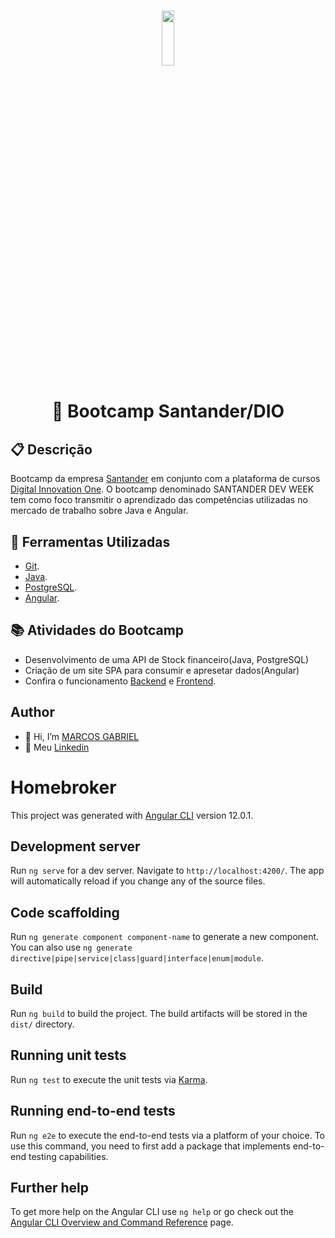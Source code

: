 
<h1 align="center"><img width="20%" height="15%" src="https://www.oficinadanet.com.br/imagens/post/34384/capa-santander_x_1400x788.png"></h1>
<h1 align="center">📗 Bootcamp Santander/DIO </h1>

## 📋 Descrição

Bootcamp da empresa  [Santander](https://app.becas-santander.com/pt/program/search) em conjunto com a plataforma de cursos [Digital Innovation One](https://web.digitalinnovation.one/). O bootcamp denominado SANTANDER DEV WEEK tem como foco transmitir o aprendizado das competências utilizadas no mercado de trabalho sobre Java e Angular.

## 🔧 Ferramentas Utilizadas
- [Git](https://git-scm.com).
- [Java](https://www.java.com/pt-BR/).
- [PostgreSQL](https://www.postgresql.org).
- [Angular](https://angular.io).

## 📚 Atividades do Bootcamp
- Desenvolvimento de uma API de Stock financeiro(Java, PostgreSQL)
- Criação de um site SPA para consumir e apresetar dados(Angular)
- Confira o funcionamento [Backend](https://bootcampdio-santander.herokuapp.com/bootcampsantander/swagger-ui.html) e [Frontend](https://marcgabr.github.io/Bootcamp_Santander_Front/dashboard).


## Author
- 👋 Hi, I’m [MARCOS GABRIEL](https://github.com/MarcGabr)
- 💼 Meu [Linkedin](https://br.linkedin.com/in/marcos-gabriel-pa13)


# Homebroker

This project was generated with [Angular CLI](https://github.com/angular/angular-cli) version 12.0.1.

## Development server

Run `ng serve` for a dev server. Navigate to `http://localhost:4200/`. The app will automatically reload if you change any of the source files.

## Code scaffolding

Run `ng generate component component-name` to generate a new component. You can also use `ng generate directive|pipe|service|class|guard|interface|enum|module`.

## Build

Run `ng build` to build the project. The build artifacts will be stored in the `dist/` directory.

## Running unit tests

Run `ng test` to execute the unit tests via [Karma](https://karma-runner.github.io).

## Running end-to-end tests

Run `ng e2e` to execute the end-to-end tests via a platform of your choice. To use this command, you need to first add a package that implements end-to-end testing capabilities.

## Further help

To get more help on the Angular CLI use `ng help` or go check out the [Angular CLI Overview and Command Reference](https://angular.io/cli) page.
